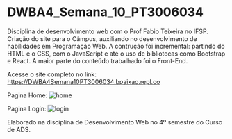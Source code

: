  # DWBA4_Semana_10_PT3006034

Disciplina de desenvolvimento web com o Prof Fabio Teixeira no IFSP. Criação do site para o Câmpus, auxiliando no desenvolvimento de habilidades em Programação Web. 
A contrução foi incremental: partindo do HTML e o CSS, com o JavaScript e até o uso de bibliotecas como Bootstrap e React. A maior parte do conteúdo trabalhado foi o Front-End. 

Acesse o site completo no link: https://DWBA4Semana10PT3006034.bpaixao.repl.co 

Pagina Home: 
![home](https://user-images.githubusercontent.com/55667496/112333291-3b6fce00-8c99-11eb-8b71-e1301b75c7d9.jpg)

Pagina Login: 
![login](https://user-images.githubusercontent.com/55667496/112333309-3f035500-8c99-11eb-8e9c-e064457589f2.jpg)


Elaborado na disciplina de Desenvolvimento Web no 4º semestre do Curso de ADS. 

